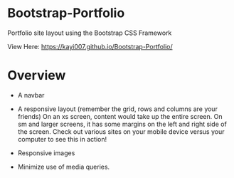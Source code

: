 # Bootstrap-Portfolio

Portfolio site layout using the Bootstrap CSS Framework

View Here: https://kayi007.github.io/Bootstrap-Portfolio/

# Overview

* A navbar

* A responsive layout (remember the grid, rows and columns are your friends)
On an xs screen, content would take up the entire screen. On sm and larger screens, it has some margins on the left and right side of the screen. Check out various sites on your mobile device versus your computer to see this in action!

* Responsive images

* Minimize use of media queries.
